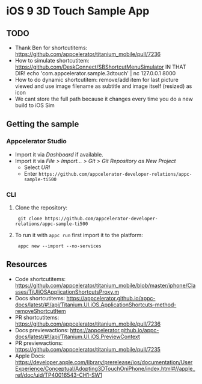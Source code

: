 # iOS 9 3D Touch Sample App

## TODO

* Thank Ben for shortcutitems: https://github.com/appcelerator/titanium_mobile/pull/7236
* How to simulate shortcutitem: https://github.com/DeskConnect/SBShortcutMenuSimulator
	IN THAT DIR!
	echo 'com.appcelerator.sample.3dtouch' | nc 127.0.0.1 8000
* How to do dynamic shortcutitem: remove/add item for last picture viewed and use image filename as subtitle and image itself (resized) as icon
* We cant store the full path because it changes every time you do a new build to iOS Sim

## Getting the sample

### Appcelerator Studio

* Import it via *Dashboard* if available.
* Import it via *File > Import... > Git > Git Repository as New Project*
	* Select *URI*
	* Enter `https://github.com/appcelerator-developer-relations/appc-sample-ti500`

### CLI

1. Clone the repository:

		git clone https://github.com/appcelerator-developer-relations/appc-sample-ti500

2. To run it with `appc run` first import it to the platform:

		appc new --import --no-services

## Resources

* Code shortcutitems: https://github.com/appcelerator/titanium_mobile/blob/master/iphone/Classes/TiUIiOSApplicationShortcutsProxy.m
* Docs shortcutitems: https://appcelerator.github.io/appc-docs/latest/#!/api/Titanium.UI.iOS.ApplicationShortcuts-method-removeShortcutItem
* PR shortcutitems: https://github.com/appcelerator/titanium_mobile/pull/7236
* Docs previewactions: https://appcelerator.github.io/appc-docs/latest/#!/api/Titanium.UI.iOS.PreviewContext
* PR previewactions: https://github.com/appcelerator/titanium_mobile/pull/7235
* Apple Docs: https://developer.apple.com/library/prerelease/ios/documentation/UserExperience/Conceptual/Adopting3DTouchOniPhone/index.html#//apple_ref/doc/uid/TP40016543-CH1-SW1